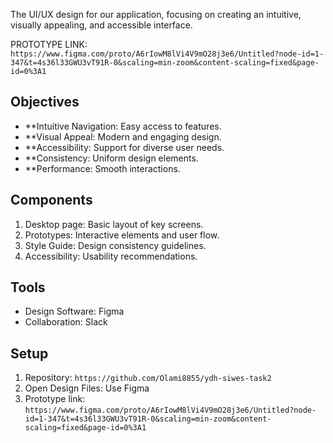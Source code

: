 The UI/UX design for our application, focusing on creating an intuitive, visually appealing, and accessible interface.

PROTOTYPE LINK: ` https://www.figma.com/proto/A6rIowM8lVi4V9mO28j3e6/Untitled?node-id=1-347&t=4s36l33GWU3vT91R-0&scaling=min-zoom&content-scaling=fixed&page-id=0%3A1`

## Objectives

- **Intuitive Navigation:  Easy access to features.
- **Visual Appeal:  Modern and engaging design.
- **Accessibility:  Support for diverse user needs.
- **Consistency: Uniform design elements.
- **Performance:  Smooth interactions.

## Components

1. Desktop page: Basic layout of key screens.
3. Prototypes: Interactive elements and user flow.
4. Style Guide: Design consistency guidelines.
5. Accessibility: Usability recommendations.

## Tools

- Design Software: Figma
- Collaboration: Slack

## Setup

1. Repository: `https://github.com/Olami8855/ydh-siwes-task2`
2. Open Design Files: Use Figma
3. Prototype link: `https://www.figma.com/proto/A6rIowM8lVi4V9mO28j3e6/Untitled?node-id=1-347&t=4s36l33GWU3vT91R-0&scaling=min-zoom&content-scaling=fixed&page-id=0%3A1`


